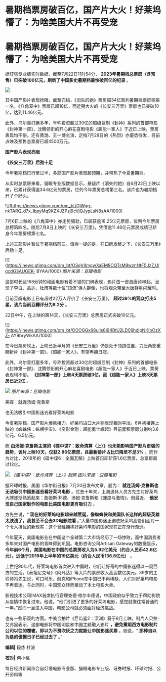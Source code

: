 # 暑期档票房破百亿，国产片大火！好莱坞懵了：为啥美国大片不再受宠

# 暑期档票房破百亿，国产片大火！好莱坞懵了：为啥美国大片不再受宠

据灯塔专业版实时数据，截至7月22日11时54分， **2023年暑期档总票房（含预售）已突破100亿元，刷新了中国影史暑期档最快破百亿的纪录** 。

![](https://inews.gtimg.com/om_bt/OfHEuKjp5i6uxEe4i8TIafiYG756r4yQNcQmcgT-d8NIIAA/1000)

其中国产影片表现抢眼，截至完稿，《消失的她》票房超34亿暂列暑期档票房榜第一名，《八角笼中》票房已超18亿，而近期大火的《长安三万里》票房也已突破10亿，达到11.46亿元。

此外，乌尔善打磨多年，号称投资超过30亿的超级巨制《封神》系列的首部电影《封神第一部》、沈腾领衔的开心麻花喜剧电影《超能一家人》于近日上映，票房表现均不俗。还有黄渤、王一博主演，定档7月28日的《热烈》亦蓄势待发，目前点映及预售总票房已超4500万元。

**国产影片表现亮眼**

**《长安三万里》后劲十足**

今年暑期档已行至过半，多部国产影片表现超预期，并带热了今夏暑期档。

从实时总票房来看，猫眼专业版数据显示，悬疑片《消失的她》自6月22日上映以来，已累计获得逾34.6亿元的票房，位列今年票房总榜第三名。该片也为暑期档开了个好头。

![](https://inews.gtimg.com/om_bt/OjWgg-
nkTARQ_d7x_IbpyMq9KZXJZPsj9cVjQJypLsN8sAA/1000)

7月6日上映的《八角笼中》亦走势强劲，已斩获逾18.25亿元票房，位列今年票房总榜第四名。随后7月8日上映的《长安三万里》，凭借逾11.46亿元票房成绩已跻身今年票房榜第七名。

上述三部影片暂位于暑期档前三。值得一提的是，在口碑发酵之下，《长安三万里》后劲十足。

![](https://inews.gtimg.com/om_bt/OSqV4mgwXaEM8CQTsM9wznNtF5Jz7_UIqcdG3AUGEK-
BYAA/1000) _图片来源：豆瓣电影_

这部时长达168分钟的动画电影有着不错的口碑表现，影片由一首首唐诗串起，呈现了李白、高适、杜甫等数十位“顶流”诗人群像，也将观众带至大唐群星闪耀时。

目前豆瓣电影上已有超过22万人评价了《长安三万里》， **超过39%的观众打出5星，该片当前豆瓣评分为8.2分** 。

22日中午，在上映的第14天，《长安三万里》总票房正式突破10亿元。

![](https://inews.gtimg.com/om_bt/OOOGGx68uIis8i94BtU2LD06hdjpNKlbOzXZ-
AY9bryWkAA/1000)

在今日票房榜上，上映已近半月的《长安三万里》仍是处于领跑位置，力压两部重磅新片《封神第一部》、《超能一家人》，有望再摘日冠。

此外，乌尔善打磨多年，号称投资超过30亿的超级巨制《封神》系列的首部电影《封神第一部》、沈腾领衔的开心麻花喜剧电影《超能一家人》于近日上映，票房表现均不俗。
**《封神第一部》上映4天票房破3亿，而《超能一家人》上映3天票房已近2亿** 。

![](https://inews.gtimg.com/om_bt/OpYi_qsZw-3UN9CQaGqAdUisTLGgYlprfl1t1YKshCdhAAA/1000)
_图片来源：豆瓣电影_

美媒：就连汤姆·克鲁斯

也无法吸引中国影迷去看好莱坞电影

今夏暑期档，国产影片爆款接力，好莱坞进口大片则表现相对平淡。6月初接连上映的《蜘蛛侠：纵横宇宙》、《变形金刚：超能勇士崛起》目前累积票房分别约3.6亿元、6.5亿元。

而 **由汤姆·克鲁斯主演的《碟中谍7：致命清算（上）》也未能影响国产影片走强的趋势，该片上映10天，仅获2.86亿票房，且最新排片占比已降至不足3%**
。而作为对比，2018年的《碟中谍6：全面瓦解》上映首日即斩获1.6亿票房，总票房超过12亿。

![](https://inews.gtimg.com/om_bt/OFtEyqK0wocclJZSJEz7i13CnOSifqEGNkob9YbuN1vFsAA/1000)
_《碟中谍7：致命清算（上）》剧照 图片来源：豆瓣电影_

据环球时报，美国《华尔街日报》7月20日发布文章，题为： **就连汤姆·克鲁斯也无法吸引中国影迷去看好莱坞电影**
。过去十年来，上海退休人员方先生对好莱坞大牌逐渐熟悉起来：詹姆斯·邦德、汤姆·克鲁斯和《速度与激情》。但最近，
**他发现自己国家制作的电影比美国电影更有吸引力** 。

方先生说，“ **现在的好莱坞电影越来越荒诞，像蜘蛛侠和美国队长这样的超级英雄太肤浅了，我甚至不会去3D电影院看**
。”大量中国影迷正迫使好莱坞高管们面对一个令人担忧的新现实：这个曾经拥抱好莱坞电影的国家现在正在渐行渐远。

今年夏天，美国电影业在中国这个全球第二大市场经历了一场惨败，而中国消费者多年来对国产电影的青睐得到巩固。电影咨询公司Artisan
Gateway的数据显示，
**今年前6个月，美国电影在中国的总票房收入为5.92亿美元（约合人民币42.6亿元），远低于2019年上半年的19亿美元（约合人民币136.6亿元）**
。

上世纪90年代，好莱坞电影首次进入中国时，它们让好奇的中国影迷得以一窥西方的生活。《泰坦尼克号》《阿凡达》等大片的票房收入高达数亿美元。39岁的工程师冯先生说，可口可乐、耐克和iPhone在中国已不再稀缺，人们对好莱坞电影不再着迷。与此同时，中国观众转而推动了本土电影大卖。

影视技术公司IMAX首席执行官理查德·格尔丰德说，中国政府似乎致力于帮助影院从疫情中恢复过来。他说，“他们引进了更多的好莱坞电影，感觉就像往常普通的一年。”然而一旦进入中国，电影公司就必须面对经济挑战。

也有一些乐观的方面。中美合拍片《巨齿鲨2：深渊》将于8月上映。制片人贝拉·艾弗里表示，这部电影将中国明星和中国主题融入影片
**，避免重蹈西方电影制片公司以往的覆辙，即以为不费吹灰之力就能让中国影迷买票** 。她说，“ **那种自以为是的傲慢日子已经过去了** 。”

**编辑|** 段炼 杜波

**校对|** 何小桃

每日经济新闻综合自灯塔电影专业版、猫眼电影专业版、证券时报、环球时报、公开资料等

